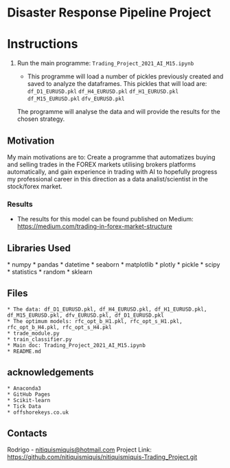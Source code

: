 # Disaster Response Pipeline Project

<h1>Instructions</h1>

1. Run the main programme:
        `Trading_Project_2021_AI_M15.ipynb`
    - This programme will load a number of pickles previously created and saved to analyze the dataframes. This pickles that will load are:
        `df_D1_EURUSD.pkl`
		`df_H4_EURUSD.pkl`
		`df_H1_EURUSD.pkl`
		`df_M15_EURUSD.pkl`
		`dfv_EURUSD.pkl`
		
	The programme will analyse the data and will provide the results for the chosen strategy.

<h2>Motivation</h2>

My main motivations are to:
Create a programme that automatizes buying and selling trades in the FOREX markets utilising brokers platforms automatically, and 
gain experience in trading with AI to hopefully progress my professional career in this direction as a data analist/scientist in the stock/forex market.

<h3>Results</h3>
   
   - The results for this model can be found published on Medium: https://medium.com/trading-in-forex-market-structure

<h2>Libraries Used</h2>
    * numpy
    * pandas
    * datetime
	* seaborn
	* matplotlib
	* plotly
	* pickle
	* scipy
	* statistics
	* random
    * sklearn
   
<h2>Files</h2>

    * The data: df_D1_EURUSD.pkl, df_H4_EURUSD.pkl, df_H1_EURUSD.pkl, df_M15_EURUSD.pkl, dfv_EURUSD.pkl, df_D1_EURUSD.pkl
    * The optimum models: rfc_opt_b_H1.pkl, rfc_opt_s_H1.pkl, rfc_opt_b_H4.pkl, rfc_opt_s_H4.pkl
    * trade_module.py
	* train_classifier.py
	* Main doc: Trading_Project_2021_AI_M15.ipynb
    * README.md

<h2>acknowledgements</h2>
 
    * Anaconda3
    * GitHub Pages
    * Scikit-learn
	* Tick Data
	* offshorekeys.co.uk
   
<h2>Contacts</h2>

   Rodrigo - nitiquismiquis@hotmail.com
   Project Link: https://github.com/nitiquismiquis/nitiquismiquis-Trading_Project.git